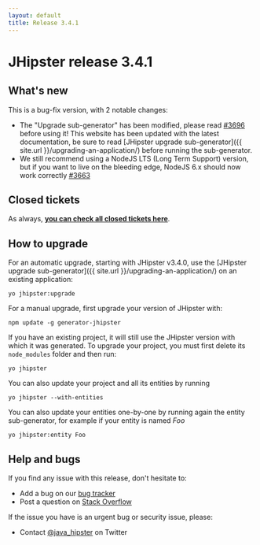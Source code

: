 ```yaml
---
layout: default
title: Release 3.4.1
---
```


JHipster release 3.4.1
==================

What's new
----------

This is a bug-fix version, with 2 notable changes:

- The "Upgrade sub-generator" has been modified, please read [#3696](https://github.com/jhipster/generator-jhipster/issues/3696) before using it! This website has been updated with the latest documentation, be sure to read [JHipster upgrade sub-generator]({{ site.url }}/upgrading-an-application/) before running the sub-generator.
- We still recommend using a NodeJS LTS (Long Term Support) version, but if you want to live on the bleeding edge, NodeJS 6.x should now work correctly [#3663](https://github.com/jhipster/generator-jhipster/issues/3663)

Closed tickets
------------
As always, __[you can check all closed tickets here](https://github.com/jhipster/generator-jhipster/issues?q=milestone%3A3.4.1+is%3Aclosed)__.

How to upgrade
------------

For an automatic upgrade, starting with JHipster v3.4.0, use the [JHipster upgrade sub-generator]({{ site.url }}/upgrading-an-application/) on an existing application:

```
yo jhipster:upgrade
```

For a manual upgrade, first upgrade your version of JHipster with:

```
npm update -g generator-jhipster
```

If you have an existing project, it will still use the JHipster version with which it was generated.
To upgrade your project, you must first delete its `node_modules` folder and then run:

```
yo jhipster
```

You can also update your project and all its entities by running

```
yo jhipster --with-entities
```

You can also update your entities one-by-one by running again the entity sub-generator, for example if your entity is named _Foo_

```
yo jhipster:entity Foo
```

Help and bugs
--------------

If you find any issue with this release, don't hesitate to:

- Add a bug on our [bug tracker](https://github.com/jhipster/generator-jhipster/issues?state=open)
- Post a question on [Stack Overflow](http://stackoverflow.com/tags/jhipster/info)

If the issue you have is an urgent bug or security issue, please:

- Contact [@java_hipster](https://twitter.com/java_hipster) on Twitter

